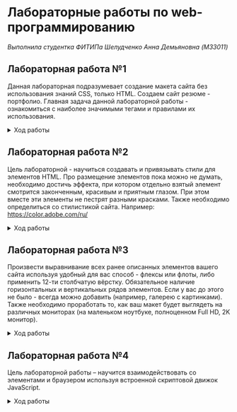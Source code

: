 # Лабораторные работы по web-программированию

*Выполнила студентка ФИТИПа Шелудченко Анна Демьяновна (M33011)*

## Лабораторная работа №1

Данная лабораторная подразумевает создание макета сайта без использования знаний CSS, только HTML. Создаем сайт резюме -
портфолио. Главная задача данной лабораторной работы - ознакомиться с наиболее значимыми тегами и правилами их
использования.
<details>
  <summary>Ход работы</summary>

1. [x] Установить любой текстовый редактор или же специализированное ПО
   (WebStorm и так далее) - на ваш выбор.
2. [x] Определиться с темой проекта и нарисовать макет вашего сайта (схематично) - расположение картинок, текста, поля
   контактов и т.д. - картинку также положить в репозиторий (Можно фотографию рисунка на листочке)
   ![web-42](https://user-images.githubusercontent.com/71404543/134245541-9ef18278-0b46-459d-ab29-94d37b88ead9.jpg)
3. [x] Задать кодировку страницы UTF-8
4. [x] Описать ключевые слова в метаинформации страницы, а также в описании страницы
5. [x] Для упрощения проектирования подключить файл стилей outlines.css (опционально)
6. [x] Приступить к написанию сайта:
    * [x] Добавить Doctype
    * [x] Добавить теги ```<html>```,```<head>``` и ```<body>```,
    * [x] Установить язык для сайта-русский
    * [x] Добавить заголовок страницы
    * [x] Убедиться что в README.md указано ваше ФИО и номер группы, добавить в выбранную тему.
    * [x] Выделить логические элементы вашего сайта с помощью тегов:
        * main
        * header
        * footer
    * [x] Использовать теги section, nav, article, aside, h1-h6, p - согласно их предназначению. (смотреть лекцию)
    * [x] Использовать теги перечисления (ul, ol) (например, для описание ваших успехов или неуспехов).
    * [x] Вставить блок с псевдографикой из символов ASCII
    * [x] Вставить snippet кода, оформив его соответствующими тегами.
    * [x] Добавить цитату и формулу вашего успеха (желательно использовать тэги sub и sup).

Для выделения наиболее важных моментов использовать strong и b, em и i, del и ins
</details>

## Лабораторная работа №2

Цель лабораторной - научиться создавать и привязывать стили для элементов HTML. Про размещение элементов пока можно не
думать, необходимо достичь эффекта, при котором отдельно взятый элемент смотрится законченным, красивым и приятным
глазом. При этом вместе эти элементы не пестрят разными красками. Также необходимо определиться со стилистикой сайта.
Например: https://color.adobe.com/ru/

<details>
<summary>Ход работы</summary>

1. [x] Создать и подключить собственный файл стилей
2. [x] Добавить стили всем элементам на странице (границы - отступы).
3. [x] Должны быть использованы различные по типу селекторы. (Желательно по какой-либо конкретной методологии, например
   БЭМ)
4. [x] Добавить картинки.
5. [x] Определить цвета заливки и теней для элементов
6. Применить стили для текста, задать свойства:
    * [x] размера шрифта
    * [x] высоты строки
    * [x] семейство используемых шрифтов
    * [x] насыщенность шрифта
    * [x] выравнивание текста (горизонтальное, вертикальное)
    * [x] фон и цвет текста
    * [x] отступы
    * [x] пробелы
    * [x] стилизация переформатированного текста
    * [x] подчеркивание, зачеркивание и другие
    * регистр символов

</details>

## Лабораторная работа №3

Произвести выравнивание всех ранее описанных элементов вашего сайта используя удобный для вас способ - флексы или флоты,
либо применить 12-ти столбчатую вёрстку. Обязательное наличие горизонтальных и вертикальных рядов элементов. Если у вас
до этого не было - всегда можно добавить (например, галерею с картинками). Также необходимо проработать то, как ваш
макет будет выглядеть на различных мониторах (на маленьком ноутбуке, полноценном Full HD, 2K монитор).

<details>
<summary>Ход работы</summary>

1. [x] Выбрать элементы, которые не будут отображаться на маленьких мониторах, например, рекламный баннер во всю длину
   footer’a. Использовать css-правила @media screen для скрытия элементов не умещающихся в клиентскую область.
2. [x] Закрепить элемент с помощью абсолютного позиционирования - например строку меню либо шапку или подвал сайта.
3. [x] Добавить на страницу таблицу с заголовками и стилями для чётных и нечётных строк. В качестве типа отображения таблицы
   рекомендуется воспользоваться grid’ом, для достижения лучшей адаптивности. (т.е. необходимо добиться того, чтобы
   колонки таблицы изменяли свой размер в зависимости от размера окна).

</details>

## Лабораторная работа №4
Цель лабораторной работы – научится взаимодействовать со элементами и браузером используя встроенной 
скриптовой движок JavaScript.
<details>
<summary>Ход работы</summary>

1. [x] Добавить новые страницы для вашего проекта, согласно пунктам меню в шапке сайта.
2. [ ] Создать скрипт, который будет выполнятся на каждой странице, добавить его в отдельную 
папку и подключить в разделе ```<head>``` ваших страниц.
3. [ ] Используя IIFE, подписаться на события загрузки страницы и вывести в 
подвал статистическую информацию о скорости загрузки.
![image](https://user-images.githubusercontent.com/71404543/140092847-a587d3c1-694b-48c8-ab04-bbf203c929ae.png)
4. [ ] Добавить интерактивности меню, обработать события наведения мыши на конкретные 
пункты с использованием CSS либо JS.
5. [ ] В зависимости от того, на какой странице находится пользователь (можно понять по document.location) 
добавить соответствующему пункту меню CSS class, отвечающий за «активное» состояние (см. пример).
![image](https://user-images.githubusercontent.com/71404543/140092958-bab7fa23-e465-493e-8dbf-90f9f83f8d5f.png)

</details>